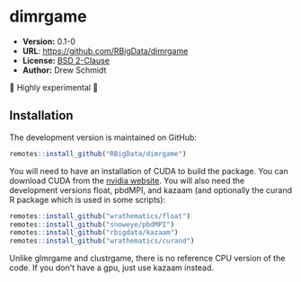 # dimrgame

* **Version:** 0.1-0
* **URL**: https://github.com/RBigData/dimrgame
* **License:** [BSD 2-Clause](http://opensource.org/licenses/BSD-2-Clause)
* **Author:** Drew Schmidt

🚨 Highly experimental 🚨



## Installation

The development version is maintained on GitHub:

```r
remotes::install_github("RBigData/dimrgame")
```

You will need to have an installation of CUDA to build the package. You can download CUDA from the [nvidia website](https://developer.nvidia.com/cuda-downloads). You will also need the development versions float, pbdMPI, and kazaam (and optionally the curand R package which is used in some scripts):

```r
remotes::install_github("wrathematics/float")
remotes::install_github("snoweye/pbdMPI")
remotes::install_github("rbigdata/kazaam")
remotes::install_github("wrathematics/curand")
```

Unlike glmrgame and clustrgame, there is no reference CPU version of the code. If you don't have a gpu, just use kazaam instead.
